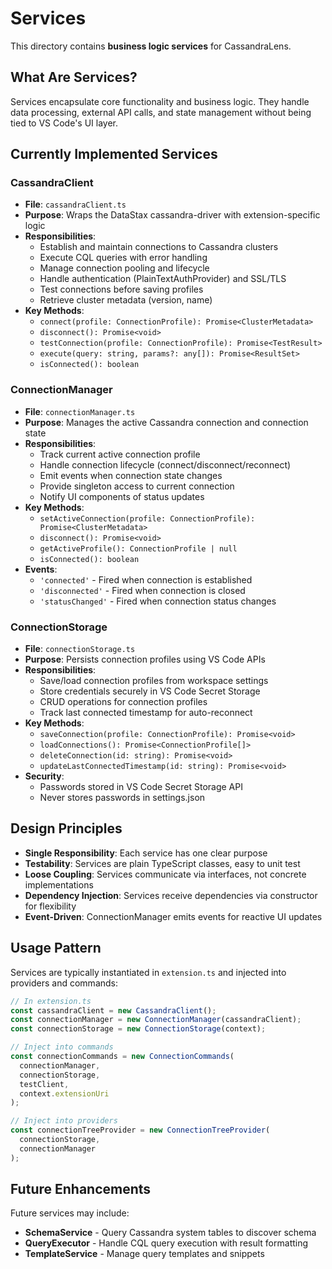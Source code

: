 # Services

This directory contains **business logic services** for CassandraLens.

## What Are Services?

Services encapsulate core functionality and business logic. They handle data processing, external API calls, and state management without being tied to VS Code's UI layer.

## Currently Implemented Services

### CassandraClient
- **File**: `cassandraClient.ts`
- **Purpose**: Wraps the DataStax cassandra-driver with extension-specific logic
- **Responsibilities**:
  - Establish and maintain connections to Cassandra clusters
  - Execute CQL queries with error handling
  - Manage connection pooling and lifecycle
  - Handle authentication (PlainTextAuthProvider) and SSL/TLS
  - Test connections before saving profiles
  - Retrieve cluster metadata (version, name)
- **Key Methods**:
  - `connect(profile: ConnectionProfile): Promise<ClusterMetadata>`
  - `disconnect(): Promise<void>`
  - `testConnection(profile: ConnectionProfile): Promise<TestResult>`
  - `execute(query: string, params?: any[]): Promise<ResultSet>`
  - `isConnected(): boolean`

### ConnectionManager
- **File**: `connectionManager.ts`
- **Purpose**: Manages the active Cassandra connection and connection state
- **Responsibilities**:
  - Track current active connection profile
  - Handle connection lifecycle (connect/disconnect/reconnect)
  - Emit events when connection state changes
  - Provide singleton access to current connection
  - Notify UI components of status updates
- **Key Methods**:
  - `setActiveConnection(profile: ConnectionProfile): Promise<ClusterMetadata>`
  - `disconnect(): Promise<void>`
  - `getActiveProfile(): ConnectionProfile | null`
  - `isConnected(): boolean`
- **Events**:
  - `'connected'` - Fired when connection is established
  - `'disconnected'` - Fired when connection is closed
  - `'statusChanged'` - Fired when connection status changes

### ConnectionStorage
- **File**: `connectionStorage.ts`
- **Purpose**: Persists connection profiles using VS Code APIs
- **Responsibilities**:
  - Save/load connection profiles from workspace settings
  - Store credentials securely in VS Code Secret Storage
  - CRUD operations for connection profiles
  - Track last connected timestamp for auto-reconnect
- **Key Methods**:
  - `saveConnection(profile: ConnectionProfile): Promise<void>`
  - `loadConnections(): Promise<ConnectionProfile[]>`
  - `deleteConnection(id: string): Promise<void>`
  - `updateLastConnectedTimestamp(id: string): Promise<void>`
- **Security**:
  - Passwords stored in VS Code Secret Storage API
  - Never stores passwords in settings.json

## Design Principles

- **Single Responsibility**: Each service has one clear purpose
- **Testability**: Services are plain TypeScript classes, easy to unit test
- **Loose Coupling**: Services communicate via interfaces, not concrete implementations
- **Dependency Injection**: Services receive dependencies via constructor for flexibility
- **Event-Driven**: ConnectionManager emits events for reactive UI updates

## Usage Pattern

Services are typically instantiated in `extension.ts` and injected into providers and commands:

```typescript
// In extension.ts
const cassandraClient = new CassandraClient();
const connectionManager = new ConnectionManager(cassandraClient);
const connectionStorage = new ConnectionStorage(context);

// Inject into commands
const connectionCommands = new ConnectionCommands(
  connectionManager,
  connectionStorage,
  testClient,
  context.extensionUri
);

// Inject into providers
const connectionTreeProvider = new ConnectionTreeProvider(
  connectionStorage,
  connectionManager
);
```

## Future Enhancements

Future services may include:
- **SchemaService** - Query Cassandra system tables to discover schema
- **QueryExecutor** - Handle CQL query execution with result formatting
- **TemplateService** - Manage query templates and snippets
